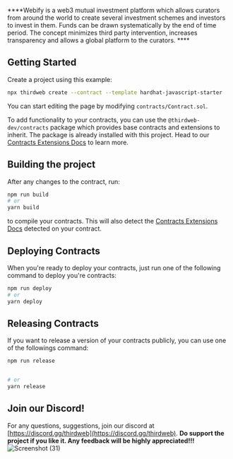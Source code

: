 ****Webify is a web3 mutual investment platform which allows curators from around the world to create several investment schemes and investors to invest in them. Funds can be drawn systematically by the end of time period. The concept minimizes third party intervention, increases transparency and allows a global platform to the curators. ****

## Getting Started

Create a project using this example:

```bash
npx thirdweb create --contract --template hardhat-javascript-starter
```

You can start editing the page by modifying `contracts/Contract.sol`.

To add functionality to your contracts, you can use the `@thirdweb-dev/contracts` package which provides base contracts and extensions to inherit. The package is already installed with this project. Head to our [Contracts Extensions Docs](https://portal.thirdweb.com/contractkit) to learn more.

## Building the project

After any changes to the contract, run:

```bash
npm run build
# or
yarn build
```

to compile your contracts. This will also detect the [Contracts Extensions Docs](https://portal.thirdweb.com/contractkit) detected on your contract.

## Deploying Contracts

When you're ready to deploy your contracts, just run one of the following command to deploy you're contracts:

```bash
npm run deploy
# or
yarn deploy
```

## Releasing Contracts

If you want to release a version of your contracts publicly, you can use one of the followings command:

```bash
npm run release


# or
yarn release
```

## Join our Discord!

For any questions, suggestions, join our discord at [https://discord.gg/thirdweb](https://discord.gg/thirdweb).
****Do support the project if you like it. Any feedback will be highly appreciated!!!****![Screenshot (31)](https://github.com/Rimeeeeee/webify/assets/117741714/4eb86f9d-ba81-478e-bc05-8b076eb55e0f)
